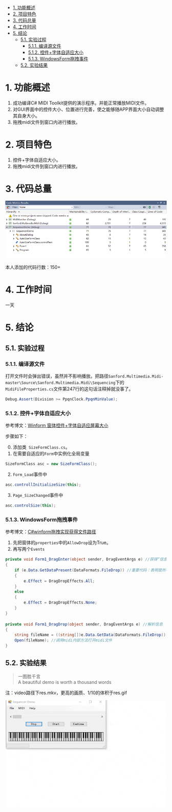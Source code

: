 <!-- TOC -->

- [1. 功能概述](#1-功能概述)
- [2. 项目特色](#2-项目特色)
- [3. 代码总量](#3-代码总量)
- [4. 工作时间](#4-工作时间)
- [5. 结论](#5-结论)
    - [5.1. 实验过程](#51-实验过程)
        - [5.1.1. 编译源文件](#511-编译源文件)
        - [5.1.2. 控件+字体自适应大小](#512-控件字体自适应大小)
        - [5.1.3. WindowsForm拖拽事件](#513-windowsform拖拽事件)
    - [5.2. 实验结果](#52-实验结果)

<!-- /TOC -->

# 1. 功能概述

1. 成功编译C# MIDI Toolkit提供的演示程序。并能正常播放MIDI文件。
2. 对GUI界面中的控件大小、位置进行完善，使之能够随APP界面大小自动调整其自身大小。
3. 拖拽midi文件到窗口内进行播放。

# 2. 项目特色

1. 控件+字体自适应大小。
2. 拖拽midi文件到窗口内进行播放。

# 3. 代码总量

![](pic/LinesOfCode.png)

本人添加的代码行数：150+

# 4. 工作时间

一天

# 5. 结论

## 5.1. 实验过程

### 5.1.1. 编译源文件

打开文件时会弹出错误，虽然并不影响播放。把路径`Sanford.Multimedia.Midi-master\Source\Sanford.Multimedia.Midi\Sequencing`下的`MidiFileProperties.cs`文件第247行的这句话注释掉就没事了。
``` cs
Debug.Assert(Division >= PpqnClock.PpqnMinValue);
```

### 5.1.2. 控件+字体自适应大小

参考博文：[Winform 窗体控件+字体自适应屏幕大小](https://www.cnblogs.com/bigcatblog/p/9663085.html)

步骤如下：

0. 添加类`
SizeFormClass.cs`。
1. 在需要自适应的`Form`中实例化全局变量
``` c#
SizeFormClass asc = new SizeFormClass();
```
2. `Form_Load`事件中
``` c#
asc.controllInitializeSize(this);
```
3. `Page_SizeChanged`事件中
``` c#
asc.controlSize(this);
```

### 5.1.3. WindowsForm拖拽事件

参考博文：[C#winform拖拽实现获得文件路径](https://www.cnblogs.com/JLZT1223/p/6113787.html)

1. 先把窗体的`properties`中的`AllowDrop`设为True。
2. 再写两个`Events`

``` c#
private void Form1_DragEnter(object sender, DragEventArgs e) //获得“信息”
{
    if (e.Data.GetDataPresent(DataFormats.FileDrop)) //重要代码：表明是所有类型的数据，比如文件路径
    {
        e.Effect = DragDropEffects.All;
    }
    else
    {
        e.Effect = DragDropEffects.None;
    }
}

private void Form1_DragDrop(object sender, DragEventArgs e) //解析信息
{
    string fileName = ((string[])e.Data.GetData(DataFormats.FileDrop))[0]; //获得路径
    Open(fileName); //调用midi内部方法打开midi文件
}
```

## 5.2. 实验结果

>一图胜千言<br>A beautiful demo is worth a thousand words

注：video路径下res.mkv，更高的画质、1/10的体积于res.gif

![](pic/res.gif)